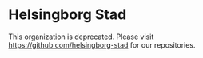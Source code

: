 # Helsingborg Stad

This organization is deprecated. Please visit https://github.com/helsingborg-stad for our repositories. 
